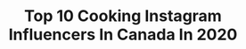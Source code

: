 ---
title: Top 10 Cooking Instagram Influencers In Canada In 2020
description: >-
  Find top cooking Instagram influencers in Canada in 2020. Most popular hashtags: #eeeeeats #pasta #makeitdelicious #eatprettythings.
platform: Instagram
profiles:
  - username: "marieelysenantel"
    fullname: >-
      🌸 M A R I E - E L Y S E
    location: "Canada"
    followers: 8714
    engagement: 653
    commentsToLikes: 0.023471
    id: ck5zxfz077y2c0i14r15xifyb
    verified: false
    hashtags: "#poutinerie, #india, #crewfie, #thankyou"
  - username: "parezou"
    fullname: >-
      Arezou Pourghavami
    location: "Canada"
    followers: 152923
    engagement: 567
    commentsToLikes: 0.085730
    id: ck13cnele17n30i19u7gyb04o
    verified: false
    hashtags: "#happyaniversarymylove, #parezou, #happyvalentinesday, #stayhome"
  - username: "foodess"
    fullname: >-
      Jennifer Pallian, BSc RD
    location: "Canada"
    followers: 37308
    engagement: 476
    commentsToLikes: 0.126246
    id: ck15tkho5ije60i19s9uqi0k1
    verified: true
    hashtags: "#brownies, #bakingbread, #saveonfoods, #breakfastofchampions"
  - username: "theoliveandmango"
    fullname: >-
      Joanne | Food & Photography
    location: "Canada"
    followers: 69985
    engagement: 326
    commentsToLikes: 0.082062
    id: ck0u8zuim8reh0i19ftc6vxh3
    verified: false
    hashtags: "#pancakes, #soupseaon, #f52grams, #chocolatelovers"
  - username: "vsevsad"
    fullname: >-
      Sasha Cookingtime
    location: "Canada"
    followers: 30370
    engagement: 429
    commentsToLikes: 0.037095
    id: ck14iitlefmc30i19axnect4a
    verified: false
    hashtags: "#toronto, #stayhomeandbake, #torontofoodie, #recipe"
  - username: "erika.aanne"
    fullname: >-
      Erika Anne
    location: "Canada"
    followers: 24504
    engagement: 174
    commentsToLikes: 0.170109
    id: ck0vwkm1gu9im0i199j43jchh
    verified: false
    hashtags: "#dailydoseofcute, #likethisup, #brunettesdoitbetter, #canadianfashion"
  - username: "laurenslist"
    fullname: >-
      Lauren Yavor
    location: "Canada"
    followers: 31156
    engagement: 204
    commentsToLikes: 0.037443
    id: ck5hfbs6iwqsq0i111jbsa28a
    verified: false
    hashtags: "#pantone2020, #pumpkincreamcoldbrew, #llquarantinediaries, #newyearsnails"
  - username: "uncle.tito.outdoors"
    fullname: >-
      Uncle Tito
    location: "Canada"
    followers: 61838
    engagement: 159
    commentsToLikes: 0.023273
    id: ck0vy0h6m1mp40i19ma4hzjbj
    verified: false
    hashtags: "#canadianoutdoorsman, #rooftoptent, #axejunkies, #olight"
  - username: "erinireland"
    fullname: >-
      Erin Ireland
    location: "Canada"
    followers: 204425
    engagement: 253
    commentsToLikes: 0.022039
    id: ck0vxexapykby0i19tw3gytqs
    verified: true
    hashtags: "#pancakes, #loxbagel, #supportsmallbusiness, #tofu"
  - username: "cookingwithanadi"
    fullname: >-
      Anadi Misra
    location: "Canada"
    followers: 10816
    engagement: 123
    commentsToLikes: 0.095745
    id: ck15sprkke7im0i198x78a2wy
    verified: false
    hashtags: "#pestochampionship, #tacosarebae, #crab, #instapizza"
---